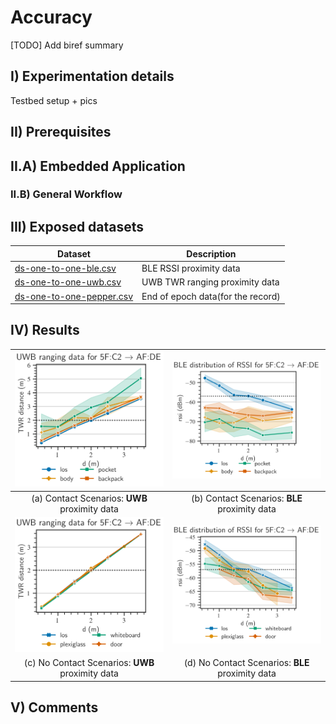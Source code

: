 # Accuracy
[TODO] Add biref summary



## I) Experimentation details
Testbed setup + pics

## II) Prerequisites

## II.A) Embedded Application

### II.B) General Workflow 

## III) Exposed datasets
| Dataset | Description |
|---------|-------------|
| [ds-one-to-one-ble.csv](./datasets/ds-one-to-one-ble.csv) | BLE RSSI proximity data |
| [ds-one-to-one-uwb.csv](./datasets/ds-one-to-one-uwb.csv) | UWB TWR ranging proximity data |
| [ds-one-to-one-pepper.csv](./datasets/ds-one-to-one-pepper.csv) | End of epoch data(for the record) |

## IV) Results

|![baseline_distance](./figures/Figure_5.png)|![baseline_distance](./figures/Figure_7.png)|
|:------------------------------------------:|:------:|
|  (a) Contact Scenarios: **UWB** proximity data  | (b) Contact Scenarios: **BLE** proximity data |     
|![baseline_distance](./figures/Figure_1.png)|![baseline_distance](./figures/Figure_3.png)|
|(c) No Contact Scenarios: **UWB** proximity data | (d) No Contact Scenarios: **BLE** proximity data  |     

## V) Comments
